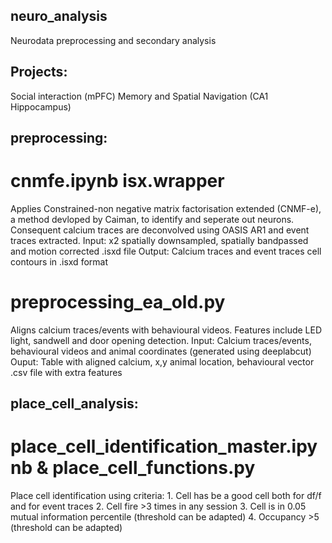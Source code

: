 ## neuro_analysis
Neurodata preprocessing and secondary analysis

## Projects:
Social interaction (mPFC)
Memory and Spatial Navigation (CA1 Hippocampus)

## preprocessing: 
# cnmfe.ipynb isx.wrapper
Applies Constrained-non negative matrix factorisation extended (CNMF-e), a method devloped by Caiman, to identify and seperate out neurons.  Consequent calcium traces are deconvolved using OASIS AR1 and event traces extracted.
Input: x2 spatially downsampled, spatially bandpassed and motion corrected .isxd file
Output: Calcium traces and event traces cell contours in .isxd format

# preprocessing_ea_old.py
Aligns calcium traces/events with behavioural videos.  Features include LED light, sandwell and door opening detection.
Input: Calcium traces/events, behavioural videos and animal coordinates (generated using deeplabcut)
Ouput: Table with aligned calcium, x,y animal location, behavioural vector .csv file with extra features

## place_cell_analysis: 
# place_cell_identification_master.ipynb & place_cell_functions.py
Place cell identification using criteria:
    1. Cell has be a good cell both for df/f and for event traces
    2. Cell fire >3 times in any session
    3. Cell is in 0.05 mutual information percentile (threshold can be adapted)
    4. Occupancy >5 (threshold can be adapted)

